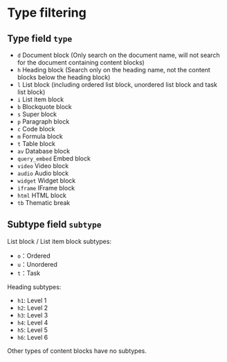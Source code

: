 # Type filtering

## Type field `type`

- ​`d` Document block (Only search on the document name, will not search for the document containing content blocks)
- ​`h` Heading block (Search only on the heading name, not the content blocks below the heading block)
- ​`l` List block (including ordered list block, unordered list block and task list block)
- ​`i` List item block
- ​`b` Blockquote block
- ​`s` Super block
- ​`p` Paragraph block
- ​`c` Code block
- ​`m` Formula block
- ​`t` Table block
- ​`av` Database block
- ​`query_embed` Embed block
- ​`video` Video block
- ​`audio` Audio block
- ​`widget` Widget block
- ​`iframe` IFrame block
- ​`html` HTML block
- ​`tb` Thematic break

## Subtype field `subtype`

List block / List item block subtypes:

- `o`：Ordered
- `u`：Unordered
- `t`：Task

Heading subtypes:

- `h1`: Level 1
- `h2`: Level 2
- `h3`: Level 3
- `h4`: Level 4
- `h5`: Level 5
- `h6`: Level 6

Other types of content blocks have no subtypes.
